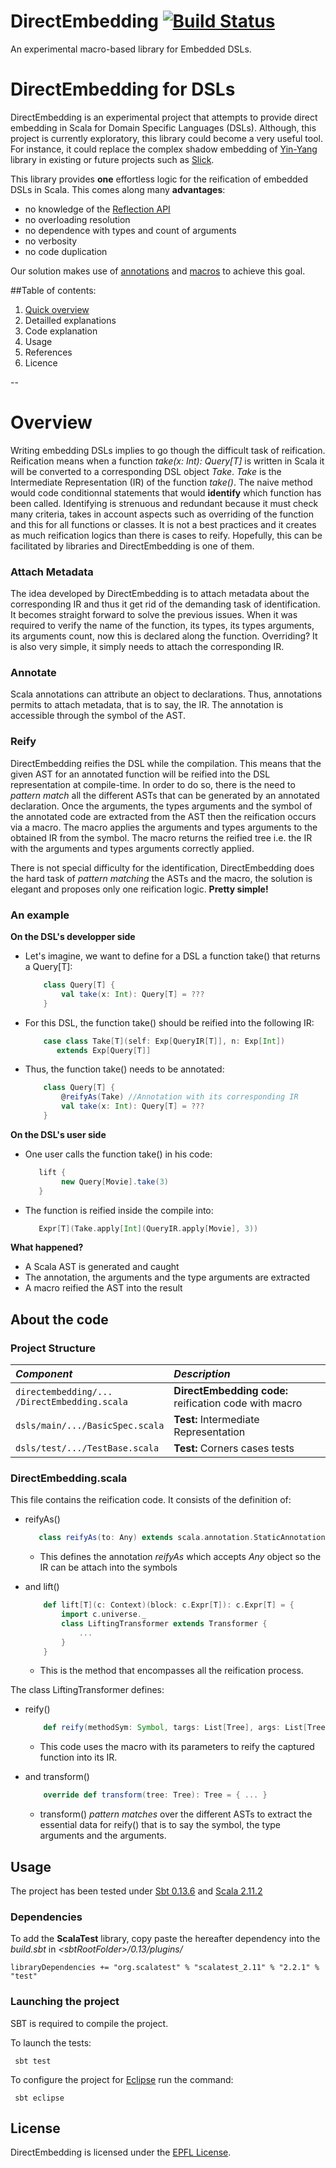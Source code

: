 DirectEmbedding [![Build Status](https://travis-ci.org/directembedding/directembedding.png?branch=master)](https://travis-ci.org/directembedding/directembedding)
===============

An experimental macro-based library for Embedded DSLs.

# DirectEmbedding for DSLs


DirectEmbedding is an experimental project that attempts to provide direct embedding in Scala for Domain Specific Languages (DSLs). Although, this project is currently exploratory, this library could become a very useful tool. For instance, it could replace the complex shadow embedding of [Yin-Yang](https://github.com/scala-yinyang/scala-yinyang/tree/cbfaf02405c5e273498c15ce943965eeba8afa31) library in existing or future projects such as [Slick](http://slick.typesafe.com/).

This library provides **one** effortless logic for the reification of embedded DSLs in Scala. This comes along many **advantages**:

- no knowledge of the [Reflection API](http://en.wikipedia.org/wiki/Reflection_%28computer_programming%29)
- no overloading resolution
- no dependence with types and count of arguments
- no verbosity
- no code duplication

Our solution makes use of [annotations](http://docs.scala-lang.org/overviews/reflection/annotations-names-scopes.html) and [macros](http://www.scala-lang.org/api/2.11.0/scala-reflect/index.html#scala.reflect.macros.blackbox.Context) to achieve this goal.

##Table of contents:

1. [Quick overview](overview)
2. Detailled explanations
3. Code explanation
4. Usage
5. References
6. Licence



--

<!--
The simplicity for the DSLs users is kept because direct embedding implies that the code to be written by the users will be done in Scala with few restrictions on it and few overhead due to the DSL synthax.
Furthermore, it also benefits the developpers of DSL because DirectEmbedding handles the difficult task of lifting the Scala AST to an Intermediate Representation (IR) thanks to macro.
-->

# Overview
Writing embedding DSLs implies to go though the difficult task of reification. 
Reification means when a function *take(x: Int): Query[T]* is written in Scala it will be converted to a corresponding DSL object *Take*. *Take* is the Intermediate Representation (IR) of the function *take()*. The naive method would code conditionnal statements that would **identify** which function has been called. Identifying is strenuous and redundant because it must check many criteria, takes in account aspects such as overriding of the function and this for all functions or classes. It is not a best practices and it creates as much reification logics than there is cases to reify.
Hopefully, this can be facilitated by libraries and DirectEmbedding is one of them.

### Attach Metadata
The idea developed by DirectEmbedding is to attach metadata about the corresponding IR and thus it get rid of the demanding task of identification. It becomes straight forward to solve the previous issues. When it was required to verify the name of the function, its types, its types arguments, its arguments count, now this is declared along the function. Overriding? It is also very simple, it simply needs to attach the corresponding IR.

### Annotate
Scala annotations can attribute an object to declarations. Thus, annotations permits to attach metadata, that is to say, the IR. The annotation is accessible through the symbol of the AST.

### Reify
DirectEmbedding reifies the DSL while the compilation. This means that the given AST for an annotated function will be reified into the DSL representation at compile-time. In order to do so, there is the need to *pattern match* all the different ASTs that can be generated by an annotated declaration. Once the arguments, the types arguments and the symbol of the annotated code are extracted from the AST then the reification occurs via a macro. The macro applies the arguments and types arguments to the obtained IR from the symbol. The macro returns the reified tree i.e. the IR with the arguments and types arguments correctly applied. 

There is not special difficulty for the identification, DirectEmbedding does the hard task of *pattern matching* the ASTs and the macro, the solution is elegant and proposes only one reification logic. **Pretty simple!**



### An example
**On the DSL's developper side**

* Let's imagine, we want to define for a DSL a function take() that returns a Query[T]:

	```scala
		class Query[T] {
			val take(x: Int): Query[T] = ???
		}
	```

* For this DSL, the function take() should be reified into the following IR:

	```scala
		case class Take[T](self: Exp[QueryIR[T]], n: Exp[Int])
		   extends Exp[Query[T]]
	```

* Thus, the function take() needs to be annotated:

	```scala
		class Query[T] {
			@reifyAs(Take) //Annotation with its corresponding IR
			val take(x: Int): Query[T] = ???
		}
	```

**On the DSL's user side**

* One user calls the function take() in his code:

	```scala
	   lift {
	      	new Query[Movie].take(3)
	   }
	```

* The function is reified inside the compile into:

	```scala
	   Expr[T](Take.apply[Int](QueryIR.apply[Movie], 3))
	```

**What happened?**

* A Scala AST is generated and caught
* The annotation, the arguments and the type arguments are extracted
* A macro reified the AST into the result


## About the code

### Project Structure
| *Component*                                   		  | *Description*                        | 
|:---------                                   		  |:-----------                        | 
| `directembedding/...` <br> `/DirectEmbedding.scala` | **DirectEmbedding code:** reification code with macro | 
| `dsls/main/.../BasicSpec.scala`             		  | **Test:** Intermediate Representation        | 
| `dsls/test/.../TestBase.scala`              		  | **Test:** Corners cases tests                | 

### DirectEmbedding.scala

This file contains the reification code. It consists of the definition of:

* reifyAs()

	```scala
	   class reifyAs(to: Any) extends scala.annotation.StaticAnnotation
	```
	
	* This defines the annotation *reifyAs* which accepts *Any* object so the IR can be attach into the symbols

* and lift()

	```scala
		def lift[T](c: Context)(block: c.Expr[T]): c.Expr[T] = {
   			import c.universe._
		    class LiftingTransformer extends Transformer {
		    	...
		    }
		}
	```
	
	* This is the method that encompasses all the reification process. 

The class LiftingTransformer defines:

* reify()

	```scala
		def reify(methodSym: Symbol, targs: List[Tree], args: List[Tree]): Tree = { ... }
	```

	* This code uses the macro with its parameters to reify the captured function into its IR.
	
* and transform()

	```scala
		override def transform(tree: Tree): Tree = { ... }
	```

	* transform() *pattern matches* over the different ASTs to extract the essential data for reify() that is to say the symbol, the type arguments and the arguments.
	
## Usage
The project has been tested under [Sbt 0.13.6](http://www.scala-sbt.org/) and [Scala 2.11.2](http://www.scala-lang.org/)

### Dependencies
To add the **ScalaTest** library, copy paste the hereafter dependency into the *build.sbt* in *\<sbtRootFolder\>/0.13/plugins/*

    libraryDependencies += "org.scalatest" % "scalatest_2.11" % "2.2.1" % "test"

### Launching the project
SBT is required to compile the project.

To launch the tests:

     sbt test
	 
To configure the project for [Eclipse](http://scala-ide.org/download/sdk.html) run the command:

     sbt eclipse
    



## License

DirectEmbedding is licensed under the [EPFL License](https://raw.githubusercontent.com/directembedding/directembedding/master/LICENCE).